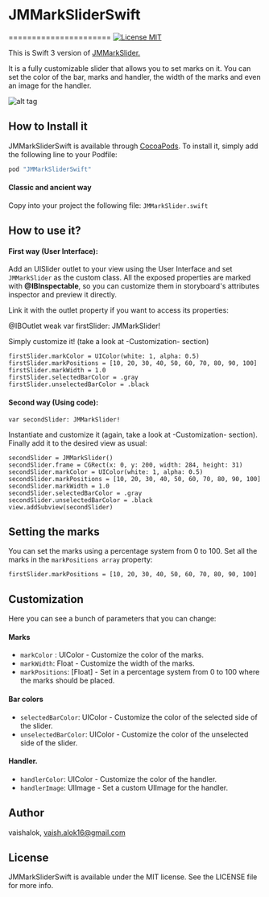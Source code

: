 # JMMarkSliderSwift
======================
[![License MIT](https://go-shields.herokuapp.com/license-MIT-blue.png)](https://github.com/andresbrun/ABCustomUINavigationController/blob/master/LICENSE)

This is Swift 3 version of [JMMarkSlider.](https://github.com/joamafer/JMMarkSlider)

It is a fully customizable slider that allows you to set marks on it. You can set the color of the bar, marks and handler, the width of the marks and even an image for the handler.

![alt tag](https://s3.amazonaws.com/cocoacontrols_production/uploads/control_image/image/4306/JMMarkSlider.png)


How to Install it
------------
JMMarkSliderSwift is available through [CocoaPods](http://cocoapods.org). To install
it, simply add the following line to your Podfile:

```ruby
pod "JMMarkSliderSwift"
```

#### Classic and ancient way
Copy into your project the following file:
`JMMarkSlider.swift`

How to use it? 
------------
#### First way (User Interface):

Add an UISlider outlet to your view using the User Interface and set `JMMarkSlider` as the custom class. All the exposed properties are marked with **@IBInspectable**, so you can customize them in storyboard's attributes inspector and preview it directly. 

Link it with the outlet property if you want to access its properties:

@IBOutlet weak var firstSlider: JMMarkSlider!

Simply customize it! (take a look at -Customization- section)
```
firstSlider.markColor = UIColor(white: 1, alpha: 0.5)
firstSlider.markPositions = [10, 20, 30, 40, 50, 60, 70, 80, 90, 100]
firstSlider.markWidth = 1.0
firstSlider.selectedBarColor = .gray
firstSlider.unselectedBarColor = .black
```

#### Second way (Using code):
```
var secondSlider: JMMarkSlider!
```

Instantiate and customize it (again, take a look at -Customization- section). Finally add it to the desired view as usual:
```
secondSlider = JMMarkSlider()
secondSlider.frame = CGRect(x: 0, y: 200, width: 284, height: 31)
secondSlider.markColor = UIColor(white: 1, alpha: 0.5)
secondSlider.markPositions = [10, 20, 30, 40, 50, 60, 70, 80, 90, 100]
secondSlider.markWidth = 1.0
secondSlider.selectedBarColor = .gray
secondSlider.unselectedBarColor = .black
view.addSubview(secondSlider)
```

Setting the marks
------------
You can set the marks using a percentage system from 0 to 100. Set all the marks in the `markPositions array` property:
```
firstSlider.markPositions = [10, 20, 30, 40, 50, 60, 70, 80, 90, 100]
```

Customization
------------
Here you can see a bunch of parameters that you can change:

#### Marks
- `markColor` : UIColor  - Customize the color of the marks.
- `markWidth`: Float - Customize the width of the marks.
- `markPositions`: [Float] - Set in a percentage system from 0 to 100 where the marks should be placed.

#### Bar colors
- `selectedBarColor`: UIColor - Customize the color of the selected side of the slider.
- `unselectedBarColor`: UIColor - Customize the color of the unselected side of the slider.

#### Handler.
- `handlerColor`: UIColor - Customize the color of the handler.
- `handlerImage`: UIImage  - Set a custom UIImage for the handler.


## Author
vaishalok, vaish.alok16@gmail.com

## License
JMMarkSliderSwift is available under the MIT license. See the LICENSE file for more info.
